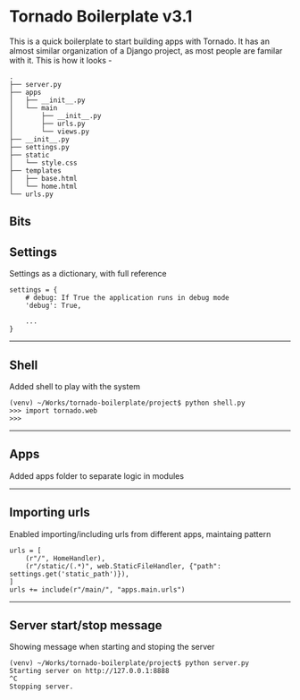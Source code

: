 Tornado Boilerplate v3.1
===================

This is a quick boilerplate to start building apps with Tornado.
It has an almost similar organization of a Django project, as most people are
familar with it. This is how it looks -

    .
    ├── server.py
    ├── apps
    │   ├── __init__.py
    │   └── main
    │       ├── __init__.py
    │       ├── urls.py
    │       └── views.py
    ├── __init__.py
    ├── settings.py
    ├── static
    │   └── style.css
    ├── templates
    │   ├── base.html
    │   └── home.html
    └── urls.py


Bits
----

## Settings ##
Settings as a dictionary, with full reference

    settings = {
        # debug: If True the application runs in debug mode
        'debug': True,

        ...
    }

***
## Shell ##
Added shell to play with the system

    (venv) ~/Works/tornado-boilerplate/project$ python shell.py
    >>> import tornado.web
    >>>

***
## Apps ##
Added apps folder to separate logic in modules

***
## Importing urls ##
Enabled importing/including urls from different apps, maintaing pattern

    urls = [
        (r"/", HomeHandler),
        (r"/static/(.*)", web.StaticFileHandler, {"path": settings.get('static_path')}),
    ]
    urls += include(r"/main/", "apps.main.urls")

***
## Server start/stop message ##
Showing message when starting and stoping the server

    (venv) ~/Works/tornado-boilerplate/project$ python server.py
    Starting server on http://127.0.0.1:8888
    ^C
    Stopping server.
